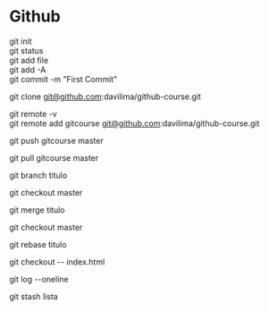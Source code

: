 # Github

git init <br/>
git status <br/>
git add file <br/>
git add -A <br/>
git commit -m "First Commit" <br/>


git clone git@github.com:davilima/github-course.git <br/>

git remote -v  <br/>
git remote add gitcourse git@github.com:davilima/github-course.git <br/>


git push gitcourse master <br/>

git pull gitcourse master <br/>


git branch titulo <br/>




git checkout master <br/>

git merge titulo <br/>

git checkout master <br/>

git rebase titulo <br/>


git checkout -- index.html <br/>



git log --oneline <br/>

git stash lista <br/>


 
